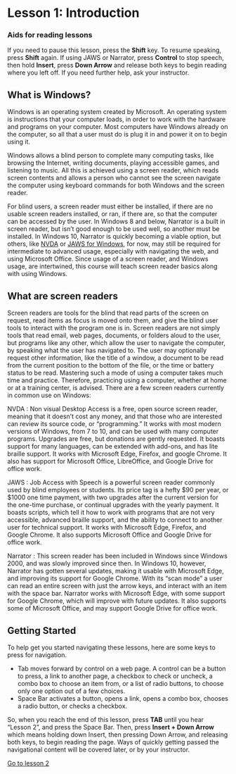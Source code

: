 Lesson 1: Introduction
======================

### Aids for reading lessons

If you need to pause this lesson, press the **Shift** key. To resume
speaking, press **Shift** again. If using JAWS or Narrator, press
**Control** to stop speech, then hold **Insert**, press **Down Arrow**
and release both keys to begin reading where you left off. If you need
further help, ask your instructor.

What is Windows?
----------------

Windows is an operating system created by Microsoft. An operating system
is instructions that your computer loads, in order to work with the
hardware and programs on your computer. Most computers have Windows
already on the computer, so all that a user must do is plug it in and
power it on to begin using it.

Windows allows a blind person to complete many computing tasks, like
browsing the Internet, writing documents, playing accessible games, and
listening to music. All this is achieved using a screen reader, which
reads screen contents and allows a person who cannot see the screen navigate the computer
using keyboard commands for both Windows and the screen reader.

For blind users, a screen reader must either be installed, if there are
no usable screen readers installed, or ran, if there are, so that the
computer can be accessed by the user. In Windows 8 and below,
Narrator is a built in screen reader, but isn’t good enough to be used
well, so another must be installed. In Windows 10, Narrator is quickly
becoming a viable option, but others, like
[NVDA](https://www.nvaccess.org) or [JAWS for
Windows](https://www.freedomscientific.com/products/software/jaws/), for
now, may still be required for intermediate to advanced usage,
especially with navigating the web, and using Microsoft Office. Since
usage of a screen reader, and Windows usage, are intertwined, this
course will teach screen reader basics along with using Windows.

What are screen readers
-----------------------

Screen readers are tools for the blind that read parts of the screen on
request, read items as focus is moved onto them, and give the blind user
tools to interact with the program one is in. Screen readers are not
simply tools that read email, web pages, documents, or folders aloud to
the user, but programs like any other, which allow the user to navigate
the computer, by speaking what the user has navigated to. The user may
optionally request other information, like the title of a window, a
document to be read from the current position to the bottom of the file,
or the time or battery status to be read. Mastering such a mode of using
a computer takes much time and practice. Therefore, practicing using a
computer, whether at home or at a training center, is advised. There are
a few screen readers currently in common use on Windows:

NVDA
:   Non visual Desktop Access is a free, open source screen reader,
    meaning that it doesn’t cost any money, and that those who are
    interested can review its source code, or “programming.” It works
    with most modern versions of Windows, from 7 to 10, and can be used
    with many computer programs. Upgrades are free, but donations are
    gently requested. It boasts support for many languages, can be
    extended with add-ons, and has lite braille support. It works with
    Microsoft Edge, Firefox, and google Chrome. It also has support for
    Microsoft Office, LibreOffice, and Google Drive for office work.

JAWS
:   Job Access with Speech is a powerful screen reader commonly used by
    blind employees or students. Its price tag is a hefty $90 per year,
    or $1000 one time payment, with two upgrades after the current
    version for the one-time purchase, or continual upgrades with the
    yearly payment. It boasts scripts, which tell it how to work with
    programs that are not very accessible, advanced braille support, and
    the ability to connect to another user for technical support. It
    works with Microsoft Edge, Firefox, and Google Chrome. It also
    supports Microsoft Office and Google Drive for office work.

Narrator
:   This screen reader has been included in Windows since Windows 2000,
    and was slowly improved since then. In Windows 10, however, Narrator
    has gotten several updates, making it usable with Microsoft Edge,
    and improving its support for Google Chrome. With its “scan mode” a
    user can read an entire screen with just the arrow keys, and
    interact with an item with the space bar. Narrator works with
    Microsoft Edge, with some support for Google Chrome, which will
    improve with future updates. It also supports some of Microsoft
    Office, and may support Google Drive for office work.

Getting Started
---------------

To help get you started navigating these lessons, here are some keys to
press for navigation.

-   Tab moves forward by control on a web page. A control can be a
    button to press, a link to another page, a checkbox to check or
    uncheck, a combo box to choose an item from, or a list of radio
    buttons, to choose only one option out of a few choices.
-   Space Bar activates a button, opens a link, opens a combo box,
    chooses a radio button, or checks a checkbox.

So, when you reach the end of this lesson, press **TAB** until you hear
“Lesson 2”, and press the Space Bar. Then, press **Insert + Down Arrow**
which means holding down Insert, then pressing Down Arrow, and releasing
both keys, to begin reading the page. Ways of quickly getting passed the
navigational content will be covered later, or by your instructor.

[Go to lesson 2](Lesson%2002%20-%20Navigating%20Windows.md)
